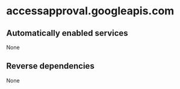 # accessapproval.googleapis.com

## Automatically enabled services

None

## Reverse dependencies

None

